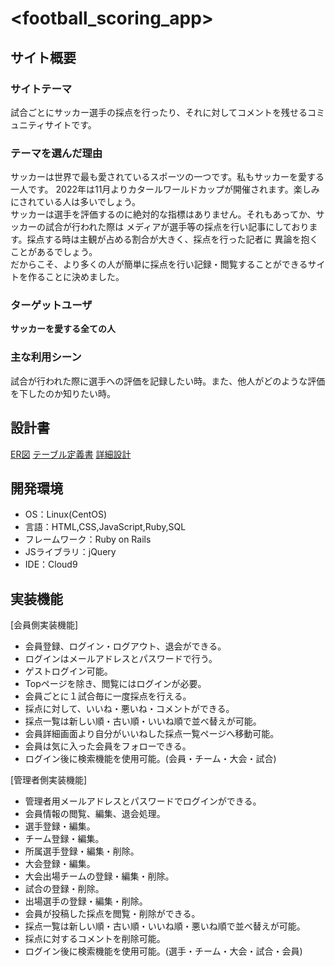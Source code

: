 # <football_scoring_app>

## サイト概要
### サイトテーマ
試合ごとにサッカー選手の採点を行ったり、それに対してコメントを残せるコミュニティサイトです。

### テーマを選んだ理由
サッカーは世界で最も愛されているスポーツの一つです。私もサッカーを愛する一人です。
2022年は11月よりカタールワールドカップが開催されます。楽しみにされている人は多いでしょう。  
サッカーは選手を評価するのに絶対的な指標はありません。それもあってか、サッカーの試合が行われた際は
メディアが選手等の採点を行い記事にしております。採点する時は主観が占める割合が大きく、採点を行った記者に
異論を抱くことがあるでしょう。  
だからこそ、より多くの人が簡単に採点を行い記録・閲覧することができるサイトを作ることに決めました。

### ターゲットユーザ
__サッカーを愛する全ての人__

### 主な利用シーン
試合が行われた際に選手への評価を記録したい時。また、他人がどのような評価を下したのか知りたい時。

## 設計書
[ER図](https://app.diagrams.net/#G11c1uU1wjP_N9FEjXXoIikCct6mTtVYnD)
[テーブル定義書](https://docs.google.com/spreadsheets/d/14_TuiNWcTsFQgJm99jSy14YvAvPxU_nh/edit#gid=1349999531)
[詳細設計](https://docs.google.com/spreadsheets/d/1yzTVeJCv5tAq-_m333HiZgg19Na5EJLwe7vitQwLJiY/edit#gid=549108681)

## 開発環境
- OS：Linux(CentOS)
- 言語：HTML,CSS,JavaScript,Ruby,SQL
- フレームワーク：Ruby on Rails
- JSライブラリ：jQuery
- IDE：Cloud9

## 実装機能
[会員側実装機能]
- 会員登録、ログイン・ログアウト、退会ができる。
- ログインはメールアドレスとパスワードで行う。
- ゲストログイン可能。
- Topページを除き、閲覧にはログインが必要。
- 会員ごとに１試合毎に一度採点を行える。
- 採点に対して、いいね・悪いね・コメントができる。
- 採点一覧は新しい順・古い順・いいね順で並べ替えが可能。
- 会員詳細画面より自分がいいねした採点一覧ページへ移動可能。
- 会員は気に入った会員をフォローできる。
- ログイン後に検索機能を使用可能。(会員・チーム・大会・試合)

[管理者側実装機能]
- 管理者用メールアドレスとパスワードでログインができる。
- 会員情報の閲覧、編集、退会処理。
- 選手登録・編集。
- チーム登録・編集。
- 所属選手登録・編集・削除。
- 大会登録・編集。
- 大会出場チームの登録・編集・削除。
- 試合の登録・削除。
- 出場選手の登録・編集・削除。
- 会員が投稿した採点を閲覧・削除ができる。
- 採点一覧は新しい順・古い順・いいね順・悪いね順で並べ替えが可能。
- 採点に対するコメントを削除可能。
- ログイン後に検索機能を使用可能。(選手・チーム・大会・試合・会員)